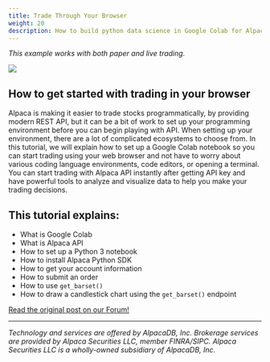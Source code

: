```yaml
---
title: Trade Through Your Browser
weight: 20
description: How to build python data science in Google Colab for Alpaca API.
---
```


*This example works with both paper and live trading.*

<a href="https://forum.alpaca.markets/t/analyze-data-and-trade-stocks-through-your-browser-using-google-colab-and-alpaca-api/196"><img src="https://aws1.discourse-cdn.com/standard14/uploads/alp/original/1X/38a6c877c2c092a95c6b6d9399cfebedd40623e0.png"></a>


## How to get started with trading in your browser
Alpaca is making it easier to trade stocks programmatically, by providing modern REST API, but it can be a bit of work to set up your programming environment before you can begin playing with API. When setting up your environment, there are a lot of complicated ecosystems to choose from. In this tutorial, we will explain how to set up a Google Colab notebook so you can start trading using your web browser and not have to worry about various coding language environments, code editors, or opening a terminal. You can start trading with Alpaca API instantly after getting API key and have powerful tools to analyze and visualize data to help you make your trading decisions.

## This tutorial explains:
* What is Google Colab
* What is Alpaca API
* How to set up a Python 3 notebook
* How to install Alpaca Python SDK
* How to get your account information
* How to submit an order
* How to use `get_barset()`
* How to draw a candlestick chart using the `get_barset()` endpoint


[Read the original post on our Forum!](https://forum.alpaca.markets/t/analyze-data-and-trade-stocks-through-your-browser-using-google-colab-and-alpaca-api/196)


---

*Technology and services are offered by AlpacaDB, Inc. Brokerage services are provided by Alpaca Securities LLC, member FINRA/SIPC. Alpaca Securities LLC is a wholly-owned subsidiary of AlpacaDB, Inc.*
